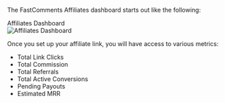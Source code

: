 The FastComments Affiliates dashboard starts out like the following:

<div class="screenshot white-bg">
    <div class="title">Affiliates Dashboard</div>
    <img class="screenshot-image" src="/images/affiliates-dashboard.png" alt="Affiliates Dashboard" />
</div>

Once you set up your affiliate link, you will have access to various metrics:

- Total Link Clicks
- Total Commission
- Total Referrals
- Total Active Conversions
- Pending Payouts
- Estimated MRR
